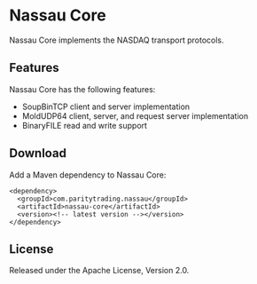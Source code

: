 Nassau Core
===========

Nassau Core implements the NASDAQ transport protocols.


Features
--------

Nassau Core has the following features:

- SoupBinTCP client and server implementation
- MoldUDP64 client, server, and request server implementation
- BinaryFILE read and write support


Download
--------

Add a Maven dependency to Nassau Core:

    <dependency>
      <groupId>com.paritytrading.nassau</groupId>
      <artifactId>nassau-core</artifactId>
      <version><!-- latest version --></version>
    </dependency>


License
-------

Released under the Apache License, Version 2.0.

